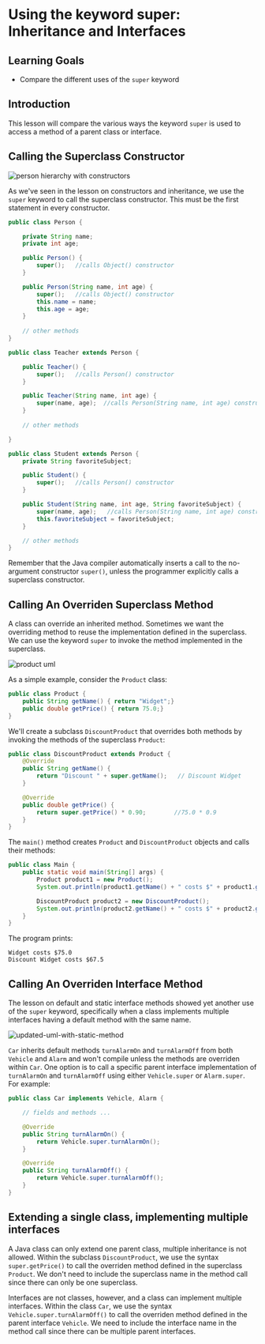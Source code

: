 # Using the keyword super: Inheritance and Interfaces

## Learning Goals

- Compare the different uses of the `super` keyword

## Introduction

This lesson will compare the various ways the keyword `super`
is used to access a method of a parent class or interface.

## Calling the Superclass Constructor

![person hierarchy with constructors](https://curriculum-content.s3.amazonaws.com/6677/pillars/person_hierarchy_constructors2.png)

As we've seen in the lesson on constructors and inheritance, we use the 
`super` keyword to call the superclass constructor.
This must be the first statement in every constructor.  

```java
public class Person {

    private String name;
    private int age;

    public Person() {
        super();   //calls Object() constructor
    }

    public Person(String name, int age) {
        super();   //calls Object() constructor
        this.name = name;
        this.age = age;
    }
    
    // other methods
}
```

```java
public class Teacher extends Person {

    public Teacher() {
        super();   //calls Person() constructor
    }

    public Teacher(String name, int age) {
        super(name, age);  //calls Person(String name, int age) constructor
    }
    
    // other methods

}
```

```java
public class Student extends Person {
    private String favoriteSubject;

    public Student() {
        super();   //calls Person() constructor
    }

    public Student(String name, int age, String favoriteSubject) {
        super(name, age);   //calls Person(String name, int age) constructor
        this.favoriteSubject = favoriteSubject;
    }

    // other methods
}
```

Remember that the Java compiler automatically inserts a call to the no-argument constructor
`super()`, unless the programmer explicitly calls a superclass constructor.

## Calling An Overriden Superclass Method

A class can override an inherited method.
Sometimes we want the overriding method to reuse
the implementation defined in the superclass.  
We can use the keyword `super` to invoke the method implemented in the superclass.

![product uml](https://curriculum-content.s3.amazonaws.com/6677/pillars/product_uml.png)

As a simple example, consider the `Product` class:

```java
public class Product {
    public String getName() { return "Widget";}
    public double getPrice() { return 75.0;}
}
```

We'll create a subclass `DiscountProduct` that overrides both methods
by invoking the methods of the superclass `Product`:

```java
public class DiscountProduct extends Product {
    @Override
    public String getName() {
        return "Discount " + super.getName();   // Discount Widget
    }

    @Override
    public double getPrice() {
        return super.getPrice() * 0.90;        //75.0 * 0.9
    }
}
```

The `main()` method creates `Product` and `DiscountProduct` objects and calls their methods:

```java
public class Main {
    public static void main(String[] args) {
        Product product1 = new Product();
        System.out.println(product1.getName() + " costs $" + product1.getPrice());

        DiscountProduct product2 = new DiscountProduct();
        System.out.println(product2.getName() + " costs $" + product2.getPrice());
    }
}
```

The program prints:

```text
Widget costs $75.0
Discount Widget costs $67.5
```

## Calling An Overriden Interface Method

The lesson on default and static interface methods showed yet another use of the `super` keyword, specifically
when a class implements multiple interfaces having a default method with the same name.

![updated-uml-with-static-method](https://curriculum-content.s3.amazonaws.com/java-mod-3/static-default-methods-interfaces/uml-vehicle-alarm-car-static-method.PNG)

`Car` inherits default methods `turnAlarmOn` and `turnAlarmOff` from both `Vehicle` and `Alarm` and
won't compile unless the methods are overriden within `Car`.  One option is to call a
specific parent interface implementation of `turnAlarmOn` and
`turnAlarmOff` using either `Vehicle.super` or `Alarm.super`.
For example:

```java
public class Car implements Vehicle, Alarm {

    // fields and methods ...

    @Override
    public String turnAlarmOn() {
        return Vehicle.super.turnAlarmOn();
    }

    @Override
    public String turnAlarmOff() {
        return Vehicle.super.turnAlarmOff();
    }
}
```


## Extending a single class, implementing multiple interfaces 

A Java class can only extend one parent class, multiple inheritance is not allowed.
Within the subclass `DiscountProduct`, we use the syntax `super.getPrice()` to call
the overriden method defined in the superclass `Product`.  We don't need to include the superclass
name in the method call since there can only be one superclass.

Interfaces are not classes, however, and a class can implement multiple interfaces.
Within the class `Car`, we use the syntax `Vehicle.super.turnAlarmOff()` to call
the overriden method defined in the parent interface `Vehicle`.  We need to include the
interface name in the method call since there can be multiple parent interfaces.

